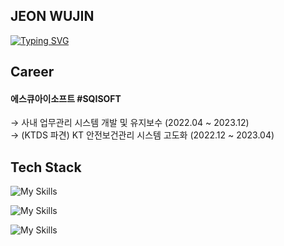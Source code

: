 ## JEON WUJIN

[![Typing SVG](https://readme-typing-svg.demolab.com?font=Fira+Code&pause=1000&width=435&lines=Back-End+Developer)](https://git.io/typing-svg)

## Career

#### 에스큐아이소프트 #SQISOFT
→ 사내 업무관리 시스템 개발 및 유지보수 (2022.04 ~ 2023.12) <br/>
→ (KTDS 파견) KT 안전보건관리 시스템 고도화 (2022.12 ~ 2023.04)

## Tech Stack

![My Skills](https://skillicons.dev/icons?i=java,spring,hibernate,mysql,postgres)

![My Skills](https://skillicons.dev/icons?i=html,css,js,jquery,react,redux)

![My Skills](https://skillicons.dev/icons?i=git,github,aws,docker,jenkins)
